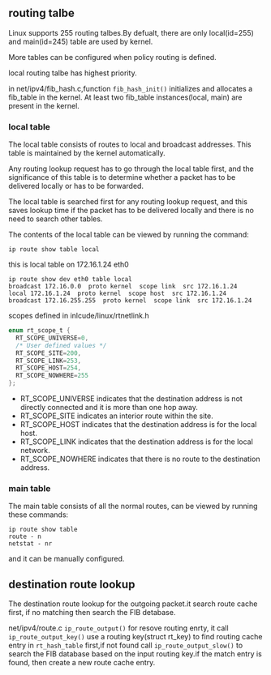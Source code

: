 ## routing talbe
Linux supports 255 routing talbes.By defualt, there are only local(id=255) and main(id=245) table are used by kernel.

More tables can be configured when policy routing is defined.

local routing talbe has highest priority.

in net/ipv4/fib_hash.c,function `fib_hash_init()` initializes and allocates a fib_table in the kernel. At least two fib_table instances(local, main) are present in the kernel.

### local table
The local table consists of routes to local and broadcast addresses. This table is maintained by the kernel automatically.

Any routing lookup request has to go through the local table first, and the significance of this table is to determine whether
a packet has to be delivered locally or has to be forwarded.

The local table is searched first for any routing lookup request, and this saves lookup time if the
packet has to be delivered locally and there is no need to search other tables.

The contents of the local table can be viewed by running the command:
``` shell
ip route show table local
```
this is local table on 172.16.1.24 eth0
```
ip route show dev eth0 table local
broadcast 172.16.0.0  proto kernel  scope link  src 172.16.1.24 
local 172.16.1.24  proto kernel  scope host  src 172.16.1.24 
broadcast 172.16.255.255  proto kernel  scope link  src 172.16.1.24 
```
scopes defined in inlcude/linux/rtnetlink.h
```c
enum rt_scope_t {
  RT_SCOPE_UNIVERSE=0,
  /* User defined values */
  RT_SCOPE_SITE=200,
  RT_SCOPE_LINK=253,
  RT_SCOPE_HOST=254,
  RT_SCOPE_NOWHERE=255
};
```
* RT_SCOPE_UNIVERSE indicates that the destination address is not directly connected and it is more than one hop away.
* RT_SCOPE_SITE indicates an interior route within the site.
* RT_SCOPE_HOST indicates that the destination address is for the local host.
* RT_SCOPE_LINK indicates that the destination address is for the local network.
* RT_SCOPE_NOWHERE indicates that there is no route to the destination address.

### main table
The main table consists of all the normal routes, can be viewed by running these commands:
```shell
ip route show table
route - n
netstat - nr
```
and it can be manually configured.

## destination route lookup
The destination route lookup for the outgoing packet.it search route cache first, if no matching then search the FIB detabase.

net/ipv4/route.c `ip_route_output()` for resove routing enrty, it call `ip_route_output_key()` use a routing key(struct rt_key) to find routing cache entry in `rt_hash_table` first,if not found call `ip_route_output_slow()` to search the FIB database based on the input routing key.if the match entry is found, then create a new route cache entry.

